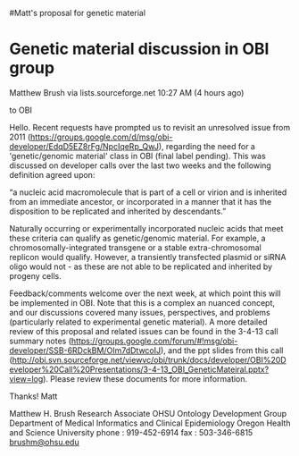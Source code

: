 #Matt's proposal for genetic material

# Genetic material discussion in OBI group #

Matthew Brush via lists.sourceforge.net 10:27 AM (4 hours ago)

to OBI


Hello.  Recent requests have prompted us to revisit an unresolved issue from 2011 (https://groups.google.com/d/msg/obi-developer/EdqD5EZ8rFg/NpcIqeRp_QwJ), regarding the need for a 'genetic/genomic material' class in OBI (final label pending). This was discussed on developer calls over the last two weeks and the following definition agreed upon:

“a nucleic acid macromolecule that is part of a cell or virion and is inherited from an immediate ancestor, or incorporated in a manner that it has the disposition to be replicated and inherited by descendants.”

Naturally occurring or experimentally incorporated nucleic acids that meet these criteria can qualify as genetic/genomic material. For example, a chromosomally-integrated transgene or a stable extra-chromosomal replicon would qualify.  However, a transiently transfected plasmid or siRNA oligo would not - as these are not able to be replicated and inherited by progeny cells.

Feedback/comments welcome over the next week, at which point this will be implemented in OBI. Note that this is a complex an nuanced concept, and our discussions covered many issues, perspectives, and problems (particularly related to experimental genetic material).  A more detailed review of this proposal and related issues can be found in the 3-4-13 call summary notes (https://groups.google.com/forum/#!msg/obi-developer/SSB-6RDckBM/OIm7dDtwcoIJ), and the ppt slides from this call (http://obi.svn.sourceforge.net/viewvc/obi/trunk/docs/developer/OBI%20Developer%20Call%20Presentations/3-4-13_OBI_GeneticMateiral.pptx?view=log).  Please review these documents for more information.

Thanks!
Matt


Matthew H. Brush
Research Associate
OHSU Ontology Development Group
Department of Medical Informatics and Clinical Epidemiology
Oregon Health and Science University
phone :  919-452-6914
fax :  503-346-6815
brushm@ohsu.edu